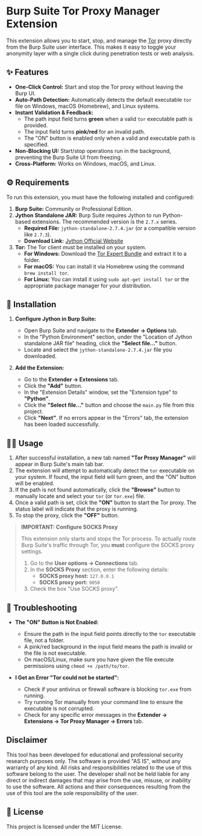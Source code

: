 # Burp Suite Tor Proxy Manager Extension

This extension allows you to start, stop, and manage the [Tor](https://www.torproject.org/) proxy directly from the Burp Suite user interface. This makes it easy to toggle your anonymity layer with a single click during penetration tests or web analysis.

 ## ✨ Features

  - **One-Click Control:** Start and stop the Tor proxy without leaving the Burp UI.
  - **Auto-Path Detection:** Automatically detects the default executable `tor` file on Windows, macOS (Homebrew), and Linux systems.
  - **Instant Validation & Feedback:**
      - The path input field turns **green** when a valid `tor` executable path is provided.
      - The input field turns **pink/red** for an invalid path.
      - The "ON" button is enabled only when a valid and executable path is specified.
  - **Non-Blocking UI:** Start/stop operations run in the background, preventing the Burp Suite UI from freezing.
  - **Cross-Platform:** Works on Windows, macOS, and Linux.

## ⚙️ Requirements

To run this extension, you must have the following installed and configured:

1.  **Burp Suite:** Community or Professional Edition.
2.  **Jython Standalone JAR:** Burp Suite requires Jython to run Python-based extensions. The recommended version is the `2.7.x` series.
      - **Required File:** `jython-standalone-2.7.4.jar` (or a compatible version like `2.7.3`).
      - **Download Link:** [Jython Official Website](https://www.jython.org/download)
3.  **Tor:** The Tor client must be installed on your system.
      - **For Windows:** Download the [Tor Expert Bundle](https://www.torproject.org/download/tor/) and extract it to a folder.
      - **For macOS:** You can install it via Homebrew using the command `brew install tor`.
      - **For Linux:** You can install it using `sudo apt-get install tor` or the appropriate package manager for your distribution.

## 🚀 Installation

1.  **Configure Jython in Burp Suite:**

      - Open Burp Suite and navigate to the **Extender -\> Options** tab.
      - In the "Python Environment" section, under the "Location of Jython standalone JAR file" heading, click the **"Select file..."** button.
      - Locate and select the `jython-standalone-2.7.4.jar` file you downloaded.

2.  **Add the Extension:**

      - Go to the **Extender -\> Extensions** tab.
      - Click the **"Add"** button.
      - In the "Extension Details" window, set the "Extension type" to **"Python"**.
      - Click the **"Select file..."** button and choose the `main.py` file from this project.
      - Click **"Next"**. If no errors appear in the "Errors" tab, the extension has been loaded successfully.

## 👨‍💻 Usage

1.  After successful installation, a new tab named **"Tor Proxy Manager"** will appear in Burp Suite's main tab bar.
2.  The extension will attempt to automatically detect the `tor` executable on your system. If found, the input field will turn green, and the "ON" button will be enabled.
3.  If the path is not found automatically, click the **"Browse"** button to manually locate and select your `tor` (or `tor.exe`) file.
4.  Once a valid path is set, click the **"ON"** button to start the Tor proxy. The status label will indicate that the proxy is running.
5.  To stop the proxy, click the **"OFF"** button.

> **IMPORTANT: Configure SOCKS Proxy**
>
> This extension only starts and stops the Tor process. To actually route Burp Suite's traffic through Tor, you **must** configure the SOCKS proxy settings.
>
> 1.  Go to the **User options -\> Connections** tab.
> 2.  In the **SOCKS Proxy** section, enter the following details:
>       - **SOCKS proxy host:** `127.0.0.1`
>       - **SOCKS proxy port:** `9050`
> 3.  Check the box "Use SOCKS proxy".

## 🔧 Troubleshooting

  - **The "ON" Button is Not Enabled:**

      - Ensure the path in the input field points directly to the `tor` executable file, not a folder.
      - A pink/red background in the input field means the path is invalid or the file is not executable.
      - On macOS/Linux, make sure you have given the file execute permissions using `chmod +x /path/to/tor`.

  - **I Get an Error "Tor could not be started":**

      - Check if your antivirus or firewall software is blocking `tor.exe` from running.
      - Try running Tor manually from your command line to ensure the executable is not corrupted.
      - Check for any specific error messages in the **Extender -\> Extensions -\> Tor Proxy Manager -\> Errors** tab.

## Disclaimer

This tool has been developed for educational and professional security research purposes only. The software is provided "AS IS", without any warranty of any kind. All risks and responsibilities related to the use of this software belong to the user. The developer shall not be held liable for any direct or indirect damages that may arise from the use, misuse, or inability to use the software. All actions and their consequences resulting from the use of this tool are the sole responsibility of the user.

## 📄 License
This project is licensed under the MIT License.
